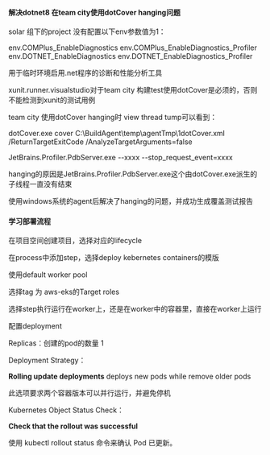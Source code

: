 #### 解决dotnet8 在team city使用dotCover hanging问题

solar 组下的project 没有配置以下env参数值为1：

env.COMPlus_EnableDiagnostics
env.COMPlus_EnableDiagnostics_Profiler
env.DOTNET_EnableDiagnostics
env.DOTNET_EnableDiagnostics_Profiler

用于临时环境启用.net程序的诊断和性能分析工具



xunit.runner.visualstudio对于team city 构建test使用dotCover是必须的，否则不能检测到xunit的测试用例



team city 使用dotCover hanging时 view thread tump可以看到：

dotCover.exe cover C:\BuildAgent\temp\agentTmp\1dotCover.xml /ReturnTargetExitCode /AnalyzeTargetArguments=false

JetBrains.Profiler.PdbServer.exe --xxxx --stop_request_event=xxxx

hanging的原因是JetBrains.Profiler.PdbServer.exe这个由dotCover.exe派生的子线程一直没有结束

使用windows系统的agent后解决了hanging的问题，并成功生成覆盖测试报告



#### 学习部署流程

在项目空间创建项目，选择对应的lifecycle

在process中添加step，选择deploy kebernetes containers的模版

使用default worker pool

选择tag 为 aws-eks的Target roles

选择step执行运行在worker上，还是在worker中的容器里，直接在worker上运行

配置deployment

Replicas：创建的pod的数量 1

Deployment Strategy：

**Rolling update deployments** deploys new pods while remove older pods

此选项要求两个容器版本可以并行运行，并避免停机

Kubernetes Object Status Check：

**Check that the rollout was successful**

使用 kubectl rollout status 命令来确认 Pod 已更新。